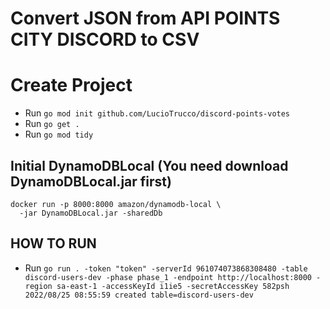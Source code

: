# Convert JSON from API POINTS CITY DISCORD to CSV

# Create Project
- Run `go mod init github.com/LucioTrucco/discord-points-votes`
- Run `go get .`
- Run `go mod tidy`

## Initial DynamoDBLocal (You need download DynamoDBLocal.jar first)
```shell
docker run -p 8000:8000 amazon/dynamodb-local \
  -jar DynamoDBLocal.jar -sharedDb
```

## HOW TO RUN
- Run `go run . -token "token" -serverId 961074073868308480 -table discord-users-dev -phase phase_1 -endpoint http://localhost:8000 -region sa-east-1 -accessKeyId i1ie5 -secretAccessKey 582psh
2022/08/25 08:55:59 created table=discord-users-dev`

